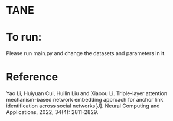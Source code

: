 # TANE
# To run:
Please run main.py and change the datasets and parameters in it.

# Reference
Yao Li, Huiyuan Cui, Huilin Liu and Xiaoou Li. Triple-layer attention mechanism-based network embedding approach for anchor link identification across social networks[J]. Neural Computing and Applications, 2022, 34(4): 2811-2829.
